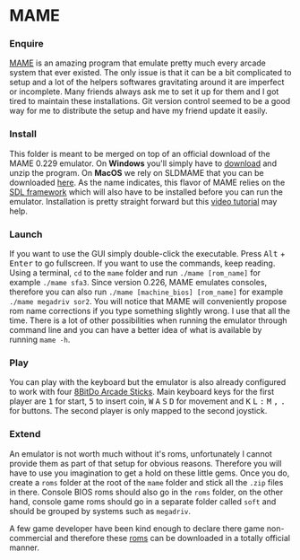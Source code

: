 # MAME

### Enquire

[MAME](http://www.mamedev.org) is an amazing program that emulate pretty much every arcade system that ever existed. The only issue is that it can be a bit complicated to setup and a lot of the helpers softwares gravitating around it are imperfect or incomplete. Many friends always ask me to set it up for them and I got tired to maintain these installations. Git version control seemed to be a good way for me to distribute the setup and have my friend update it easily.

### Install

This folder is meant to be merged on top of an official download of the MAME 0.229 emulator. On **Windows** you'll simply have to [download](https://github.com/mamedev/mame/releases/download/mame0229/mame0229b_64bit.exe) and unzip the program. On **MacOS** we rely on SLDMAME that you can be downloaded [here](https://sdlmame.lngn.net/mame0229-64bit.zip). As the name indicates, this flavor of MAME relies on the [SDL framework](https://www.libsdl.org/download-2.0.php) which will also have to be installed before you can run the emulator. Installation is pretty straight forward but this [video tutorial](http://youtu.be/K6xyO-poAZU?t=30s) may help.

### Launch

If you want to use the GUI simply double-click the executable. Press <kbd>Alt</kbd> + <kbd>Enter</kbd> to go fullscreen. If you want to use the commands, keep reading. Using a terminal, `cd` to the `mame` folder and run `./mame [rom_name]` for example `./mame sfa3`. Since version 0.226, MAME emulates consoles, therefore you can also run `./mame [machine_bios] [rom_name]` for example `./mame megadriv sor2`. You will notice that MAME will conveniently propose rom name corrections if you type something slightly wrong. I use that all the time. There is a lot of other possibilities when running the emulator through command line and you can have a better idea of what is available by running `mame -h`.

### Play

You can play with the keyboard but the emulator is also already configured to work with four [8BitDo Arcade Sticks](https://www.8bitdo.com/arcade-stick/). Main keyboard keys for the first player are <kbd>1</kbd> for start, <kbd>5</kbd> to insert coin, <kbd>W</kbd> <kbd>A</kbd> <kbd>S</kbd> <kbd>D</kbd> for movement and <kbd>K</kbd> <kbd>L</kbd> <kbd>:</kbd> <kbd>M</kbd> <kbd>,</kbd> <kbd>.</kbd> for buttons. The second player is only mapped to the second joystick.

### Extend

An emulator is not worth much without it's roms, unfortunately I cannot provide them as part of that setup for obvious reasons. Therefore you will have to use you imagination to get a hold on these little gems. Once you do, create a `roms` folder at the root of the `mame` folder and stick all the `.zip` files in there. Console BIOS roms should also go in the `roms` folder, on the other hand, console game roms should go in a separate folder called `soft` and should be grouped by systems such as `megadriv`.

A few game developer have been kind enough to declare there game non-commercial and therefore these [roms](http://www.mamedev.org/roms/) can be downloaded in a totally official manner.
